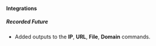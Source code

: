 
#### Integrations
##### Recorded Future
- Added outputs to the **IP**, **URL**, **File**, **Domain** commands.